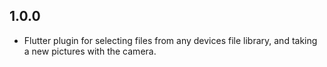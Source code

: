 ## 1.0.0

* Flutter plugin for selecting files from any devices file library, and taking a new pictures with the camera.
